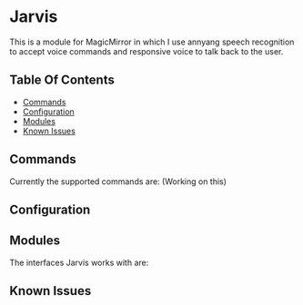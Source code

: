 # Jarvis

This is a module for MagicMirror in which I use annyang speech recognition to accept voice commands and responsive voice to talk back to the user.

## Table Of Contents

- [Commands](#commands)
- [Configuration](#configuration)
- [Modules](#modules)
- [Known Issues](#known-issues)

## Commands

Currently the supported commands are:
(Working on this)

## Configuration

## Modules

The interfaces Jarvis works with are:

## Known Issues
